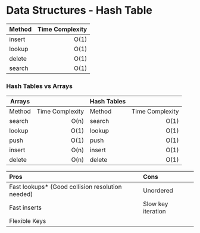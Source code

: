 # Data Structures - Hash Table

| Method | Time Complexity |
| :----- | --------------: |
| insert |            O(1) |
| lookup |            O(1) |
| delete |            O(1) |
| search |            O(1) |

### Hash Tables vs Arrays

| Arrays |                 | Hash Tables |                 |
| ------ | --------------: | ----------- | --------------: |
| Method | Time Complexity | Method      | Time Complexity |
| search |            O(n) | search      |            O(1) |
| lookup |            O(1) | lookup      |            O(1) |
| push   |            O(1) | push        |            O(1) |
| insert |            O(n) | insert      |            O(1) |
| delete |            O(n) | delete      |            O(1) |

| Pros                                              | Cons               |
| :------------------------------------------------ | :----------------- |
| Fast lookups\* (Good collision resolution needed) | Unordered          |
| Fast inserts                                      | Slow key iteration |
| Flexible Keys                                     |                    |

